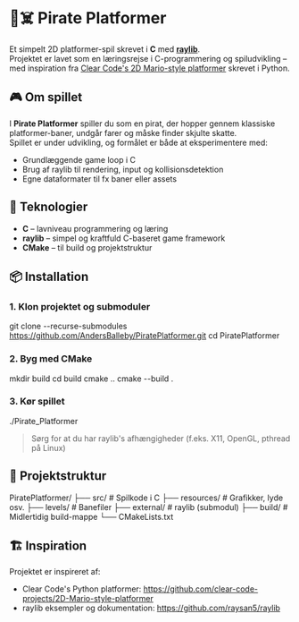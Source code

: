 # 🏴☠️ Pirate Platformer

Et simpelt 2D platformer-spil skrevet i **C** med [**raylib**](https://www.raylib.com/).  
Projektet er lavet som en læringsrejse i C-programmering og spiludvikling – med inspiration fra [Clear Code's 2D Mario-style platformer](https://github.com/clear-code-projects/2D-Mario-style-platformer) skrevet i Python.

## 🎮 Om spillet

I **Pirate Platformer** spiller du som en pirat, der hopper gennem klassiske platformer-baner, undgår farer og måske finder skjulte skatte.  
Spillet er under udvikling, og formålet er både at eksperimentere med:

- Grundlæggende game loop i C  
- Brug af raylib til rendering, input og kollisionsdetektion  
- Egne dataformater til fx baner eller assets  

## 🧰 Teknologier

- **C** – lavniveau programmering og læring  
- **raylib** – simpel og kraftfuld C-baseret game framework  
- **CMake** – til build og projektstruktur  

## 📦 Installation
### 1. Klon projektet og submoduler

git clone --recurse-submodules https://github.com/AndersBalleby/PiratePlatformer.git
cd PiratePlatformer

### 2. Byg med CMake

mkdir build
cd build
cmake ..
cmake --build .

### 3. Kør spillet

./Pirate_Platformer

> Sørg for at du har raylib's afhængigheder (f.eks. X11, OpenGL, pthread på Linux)

## 📁 Projektstruktur

PiratePlatformer/
├── src/          # Spilkode i C
├── resources/    # Grafikker, lyde osv.
├── levels/       # Banefiler
├── external/     # raylib (submodul)
├── build/        # Midlertidig build-mappe
└── CMakeLists.txt

## 🏗️ Inspiration

Projektet er inspireret af:
- Clear Code's Python platformer: https://github.com/clear-code-projects/2D-Mario-style-platformer
- raylib eksempler og dokumentation: https://github.com/raysan5/raylib


